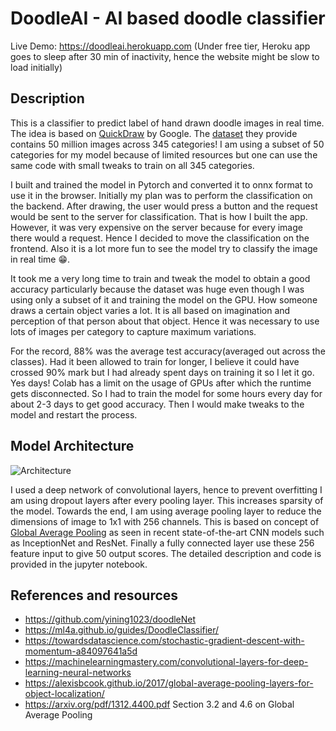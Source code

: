 # DoodleAI - AI based doodle classifier

Live Demo: https://doodleai.herokuapp.com (Under free tier, Heroku app goes to sleep after 30 min of inactivity, hence the website might be slow to load initially)

## Description

This is a classifier to predict label of hand drawn doodle images in real time. The idea is based on [QuickDraw](https://quickdraw.withgoogle.com/#) by Google. The [dataset](https://github.com/googlecreativelab/quickdraw-dataset) they provide contains 50 million images across 345 categories! I am using a subset of 50 categories for my model because of limited resources but one can use the same code with small tweaks to train on all 345 categories.

I built and trained the model in Pytorch and converted it to onnx format to use it in the browser. Initially my plan was to perform the classification on the backend. After drawing, the user would press a button and the request would be sent to the server for classification. That is how I built the app. However, it was very expensive on the server because for every image there would a request. Hence I decided to move the classification on the frontend. Also it is a lot more fun to see the model try to classify the image in real time :grin:.

It took me a very long time to train and tweak the model to obtain a good accuracy particularly because the dataset was huge even though I was using only a subset of it and training the model on the GPU. How someone draws a certain object varies a lot. It is all based on imagination and perception of that person about that object. Hence it was necessary to use lots of images per category to capture maximum variations. 

For the record, 88% was the average test accuracy(averaged out across the classes). Had it been allowed to train for longer, I believe it could have crossed 90% mark but I had already spent days on training it so I let it go. Yes days! Colab has a limit on the usage of GPUs after which the runtime gets disconnected. So I had to train the model for some hours every day for about 2-3 days to get good accuracy. Then I would make tweaks to the model and restart the process. 


## Model Architecture
![Architecture](https://user-images.githubusercontent.com/44807945/103314029-cf8a1a80-4a47-11eb-9210-0040b1d7af80.png)

I used a deep network of convolutional layers, hence to prevent overfitting I am using dropout layers after every pooling layer. This increases sparsity of the model. Towards the end, I am using average pooling layer to reduce the dimensions of image to 1x1 with 256 channels. This is based on concept of [Global Average Pooling](https://alexisbcook.github.io/2017/global-average-pooling-layers-for-object-localization/) as seen in recent state-of-the-art CNN models such as InceptionNet and ResNet. Finally a fully connected layer use these 256 feature input to give 50 output scores. The detailed description and code is provided in the jupyter notebook.

## References and resources

 - https://github.com/yining1023/doodleNet
 - https://ml4a.github.io/guides/DoodleClassifier/
 - https://towardsdatascience.com/stochastic-gradient-descent-with-momentum-a84097641a5d
 - https://machinelearningmastery.com/convolutional-layers-for-deep-learning-neural-networks
 - https://alexisbcook.github.io/2017/global-average-pooling-layers-for-object-localization/
 - https://arxiv.org/pdf/1312.4400.pdf Section 3.2 and 4.6 on Global Average Pooling

